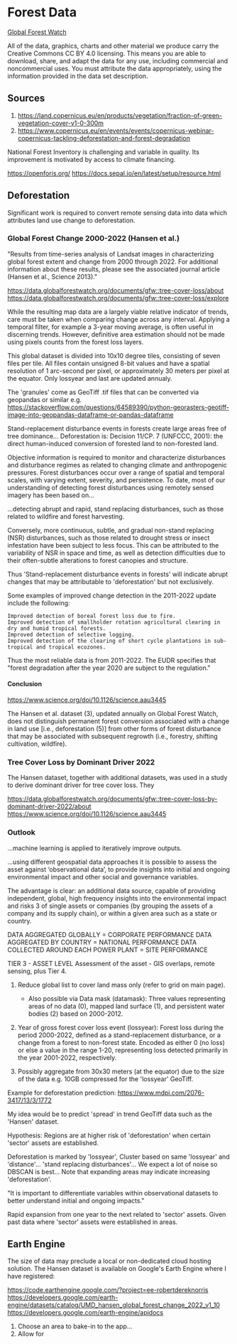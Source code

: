 # Forest Data

[Global Forest Watch](https://data.globalforestwatch.org/pages/data-policy)

All of the data, graphics, charts and other material we produce carry the Creative Commons CC BY 4.0 licensing. This means you are able to download, share, and adapt the data for any use, including commercial and noncommercial uses. You must attribute the data appropriately, using the information provided in the data set description.

## Sources 

1. https://land.copernicus.eu/en/products/vegetation/fraction-of-green-vegetation-cover-v1-0-300m
2. https://www.copernicus.eu/en/events/events/copernicus-webinar-copernicus-tackling-deforestation-and-forest-degradation

National Forest Inventory is challenging and variable in quality. Its improvement is motivated by access to climate financing.

https://openforis.org/
https://docs.sepal.io/en/latest/setup/resource.html

## Deforestation

Significant work is required to convert remote sensing data into data which attributes land use change to deforestation. 

### Global Forest Change 2000-2022 (Hansen et al.)

"Results from time-series analysis of Landsat images in characterizing global forest extent and change from 2000 through 2022. For additional information about these results, please see the associated journal article (Hansen et al., Science 2013)."

https://data.globalforestwatch.org/documents/gfw::tree-cover-loss/about
https://data.globalforestwatch.org/documents/gfw::tree-cover-loss/explore

While the resulting map data are a largely viable relative indicator of trends, care must be taken when comparing change across any interval. Applying a temporal filter, for example a 3-year moving average, is often useful in discerning trends. However, definitive area estimation should not be made using pixels counts from the forest loss layers.

This global dataset is divided into 10x10 degree tiles, consisting of seven files per tile. All files contain unsigned 8-bit values and have a spatial resolution of 1 arc-second per pixel, or approximately 30 meters per pixel at the equator. Only lossyear and last are updated annualy.

The 'granules' come as GeoTiff .tif files that can be converted via geopandas or similar
e.g. https://stackoverflow.com/questions/64589390/python-georasters-geotiff-image-into-geopandas-dataframe-or-pandas-dataframe

Stand-replacement disturbance events in forests create large areas free of tree dominance...
Deforestation is: Decision 11/CP. 7 (UNFCCC, 2001): the direct human-induced conversion of forested land to non-forested land.

Objective information is required to monitor and characterize disturbances and disturbance regimes as related to changing climate and anthropogenic pressures. Forest disturbances occur over a range of spatial and temporal scales, with varying extent, severity, and persistence. To date, most of our understanding of detecting forest disturbances using remotely sensed imagery has been based on...

...detecting abrupt and rapid, stand replacing disturbances, such as those related to wildfire and forest harvesting.

Conversely, more continuous, subtle, and gradual non-stand replacing (NSR) disturbances, such as those related to drought stress or insect infestation have been subject to less focus. This can be attributed to the variability of NSR in space and time, as well as detection difficulties due to their often-subtle alterations to forest canopies and structure.

Thus 'Stand-replacement disturbance events in forests' will indicate abrupt changes that may be attributable to 'deforestation' but not exclusively.

Some examples of improved change detection in the 2011-2022 update include the following:

    Improved detection of boreal forest loss due to fire.
    Improved detection of smallholder rotation agricultural clearing in dry and humid tropical forests.
    Improved detection of selective logging.
    Improved detection of the clearing of short cycle plantations in sub-tropical and tropical ecozones.

Thus the most reliable data is from 2011-2022. The EUDR specifies that "forest degradation after the year 2020 are subject to the regulation."

#### Conclusion

https://www.science.org/doi/10.1126/science.aau3445

The Hansen et al. dataset (3), updated annually on Global Forest Watch, does not distinguish permanent forest conversion associated with a change in land use [i.e., deforestation (5)] from other forms of forest disturbance that may be associated with subsequent regrowth (i.e., forestry, shifting cultivation, wildfire).

### Tree Cover Loss by Dominant Driver 2022

The Hansen dataset, together with additional datasets, was used in a study to derive dominant driver for tree cover loss. They 

https://data.globalforestwatch.org/documents/gfw::tree-cover-loss-by-dominant-driver-2022/about
https://www.science.org/doi/10.1126/science.aau3445



### Outlook

...machine learning is applied to iteratively improve outputs.

...using different geospatial data approaches it is possible to assess the asset against ‘observational data’, to provide insights into initial and ongoing environmental impact and other social and governance variables.

The advantage is clear: an additional data source, capable of providing independent, global, high frequency insights into the environmental impact and risks 3 of single assets or companies (by grouping the assets of a company and its supply chain), or within a given area such as a state or country.

DATA AGGREGATED GLOBALLY = CORPORATE PERFORMANCE
DATA AGGREGATED BY COUNTRY = NATIONAL PERFORMANCE
DATA COLLECTED AROUND EACH POWER PLANT = SITE PERFORMANCE

TIER 3 - ASSET LEVEL
Assessment of the asset - GIS overlaps,
remote sensing, plus Tier 4.

1. Reduce global list to cover land mass only (refer to grid on main page).
    - Also possible via Data mask (datamask): Three values representing areas of no data (0), mapped land surface (1), and persistent water bodies (2) based on 2000-2012.

2. Year of gross forest cover loss event (lossyear): Forest loss during the period 2000-2022, defined as a stand-replacement disturbance, or a change from a forest to non-forest state. Encoded as either 0 (no loss) or else a value in the range 1-20, representing loss detected primarily in the year 2001-2022, respectively.

3. Possibly aggregate from 30x30 meters (at the equator) due to the size of the data e.g. 10GB compressed for the 'lossyear' GeoTiff.

Example for deforestation prediction: 
https://www.mdpi.com/2076-3417/13/3/1772

My idea would be to predict 'spread' in trend GeoTiff data such as the 'Hansen' dataset. 

Hypothesis: Regions are at higher risk of 'deforestation' when certain 'sector' assets are established.

Deforestation is marked by 'lossyear',
Cluster based on same 'lossyear' and 'distance'... 'stand replacing disturbances'...
We expect a lot of noise so DBSCAN is best...
Note that expanding areas may indicate increasing 'deforestation'.

"It is important to differentiate variables within observational datasets to better understand
initial and ongoing impacts."

Rapid expansion from one year to the next related to 'sector' assets. Given past data where 'sector' assets were established in areas.

## Earth Engine

The size of data may preclude a local or non-dedicated cloud hosting solution. The Hansen dataset is available on Google's Earth Engine where I have registered:

https://code.earthengine.google.com/?project=ee-robertdereknorris
https://developers.google.com/earth-engine/datasets/catalog/UMD_hansen_global_forest_change_2022_v1_10
https://developers.google.com/earth-engine/apidocs

1. Choose an area to bake-in to the app...
2. Allow for 



